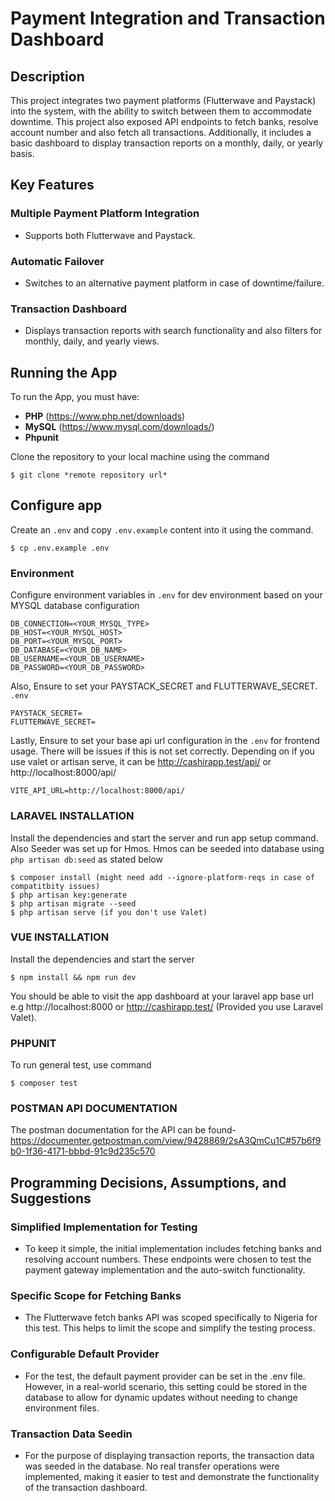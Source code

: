
# Payment Integration and Transaction Dashboard

## Description
This project integrates two payment platforms (Flutterwave and Paystack) into the system, with the ability to switch between them to accommodate downtime.
This project also exposed API endpoints to fetch banks, resolve account number and also fetch all transactions.
Additionally, it includes a basic dashboard to display transaction reports on a monthly, daily, or yearly basis.

## Key Features

### Multiple Payment Platform Integration
- Supports both Flutterwave and Paystack.

### Automatic Failover
- Switches to an alternative payment platform in case of downtime/failure.

### Transaction Dashboard
-  Displays transaction reports with search functionality and also filters for monthly, daily, and yearly views.


## Running the App
To run the App, you must have:
- **PHP** (https://www.php.net/downloads)
- **MySQL** (https://www.mysql.com/downloads/)
- **Phpunit**

Clone the repository to your local machine using the command
```console
$ git clone *remote repository url*
```

## Configure app
Create an `.env` and copy `.env.example` content into it using the command.

```console
$ cp .env.example .env
```


### Environment
Configure environment variables in `.env` for dev environment based on your MYSQL database configuration


```  
DB_CONNECTION=<YOUR_MYSQL_TYPE>
DB_HOST=<YOUR_MYSQL_HOST>
DB_PORT=<YOUR_MYSQL_PORT>
DB_DATABASE=<YOUR_DB_NAME>
DB_USERNAME=<YOUR_DB_USERNAME>
DB_PASSWORD=<YOUR_DB_PASSWORD>

```
Also, Ensure to set your PAYSTACK_SECRET and FLUTTERWAVE_SECRET.   `.env`
```
PAYSTACK_SECRET=
FLUTTERWAVE_SECRET=
```

Lastly, Ensure to set your base api url configuration in the `.env` for frontend usage. There will be issues if this is not set correctly.
Depending on if you use valet or artisan serve, it can be http://cashirapp.test/api/ or http://localhost:8000/api/

```
VITE_API_URL=http://localhost:8000/api/
```


### LARAVEL INSTALLATION
Install the dependencies and start the server and run app setup command.
Also Seeder was set up for Hmos. Hmos can be seeded into database  using
`php artisan db:seed` as stated below

```console
$ composer install (might need add --ignore-platform-reqs in case of compatitbity issues)
$ php artisan key:generate
$ php artisan migrate --seed
$ php artisan serve (if you don't use Valet)
```

### VUE INSTALLATION
Install the dependencies and start the server

```console
$ npm install && npm run dev
```


You should be able to visit the app dashboard at your laravel app base url e.g http://localhost:8000 or http://cashirapp.test/ (Provided you use Laravel Valet).

### PHPUNIT
To run general test, use command
```console
$ composer test
```


### POSTMAN API DOCUMENTATION
The postman documentation for the API can be found- https://documenter.getpostman.com/view/9428869/2sA3QmCu1C#57b6f9b0-1f36-4171-bbbd-91c9d235c570


## Programming Decisions, Assumptions, and Suggestions

### Simplified Implementation for Testing
- To keep it simple, the initial implementation includes fetching banks and resolving account numbers. These endpoints were chosen to test the payment gateway implementation and the auto-switch functionality.

### Specific Scope for Fetching Banks
- The Flutterwave fetch banks API was scoped specifically to Nigeria for this test. This helps to limit the scope and simplify the testing process.

### Configurable Default Provider
- For the test, the default payment provider can be set in the .env file. However, in a real-world scenario, this setting could be stored in the database to allow for dynamic updates without needing to change environment files.

### Transaction Data Seedin
- For the purpose of displaying transaction reports, the transaction data was seeded in the database. No real transfer operations were implemented, making it easier to test and demonstrate the functionality of the transaction dashboard.
